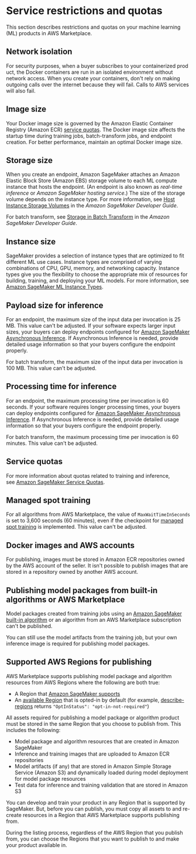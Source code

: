 # Service restrictions and quotas<a name="ml-service-restrictions-and-limits"></a>

This section describes restrictions and quotas on your machine learning \(ML\) products in AWS Marketplace\.

## Network isolation<a name="ml-network-isolation"></a>

For security purposes, when a buyer subscribes to your containerized product, the Docker containers are run in an isolated environment without network access\. When you create your containers, don't rely on making outgoing calls over the internet because they will fail\. Calls to AWS services will also fail\. 

## Image size<a name="ml-image-size"></a>

Your Docker image size is governed by the Amazon Elastic Container Registry \(Amazon ECR\) [service quotas](https://docs.aws.amazon.com/AmazonECR/latest/userguide/service_limits.html)\. The Docker image size affects the startup time during training jobs, batch\-transform jobs, and endpoint creation\. For better performance, maintain an optimal Docker image size\. 

## Storage size<a name="ml-storage-size"></a>

When you create an endpoint, Amazon SageMaker attaches an Amazon Elastic Block Store \(Amazon EBS\) storage volume to each ML compute instance that hosts the endpoint\. \(An endpoint is also known as *real\-time inference* or *Amazon SageMaker hosting service*\.\) The size of the storage volume depends on the instance type\. For more information, see [Host Instance Storage Volumes](https://docs.aws.amazon.com/sagemaker/latest/dg/host-instance-storage.html) in the *Amazon SageMaker Developer Guide*\. 

For batch transform, see [Storage in Batch Transform](https://docs.aws.amazon.com/sagemaker/latest/dg/batch-transform-storage.html) in the *Amazon SageMaker Developer Guide*\. 

## Instance size<a name="ml-instance-size"></a>

SageMaker provides a selection of instance types that are optimized to fit different ML use cases\. Instance types are comprised of varying combinations of CPU, GPU, memory, and networking capacity\. Instance types give you the flexibility to choose the appropriate mix of resources for building, training, and deploying your ML models\. For more information, see [Amazon SageMaker ML Instance Types](http://aws.amazon.com/sagemaker/pricing/instance-types/)\. 

## Payload size for inference<a name="ml-payload-size-for-inference"></a>

 For an endpoint, the maximum size of the input data per invocation is 25 MB\. This value can't be adjusted\. If your software expects larger input sizes, your buyers can deploy endpoints configured for [Amazon SageMaker Asynchronous Inference](https://docs.aws.amazon.com/sagemaker/latest/dg/async-inference.html)\. If Asynchronous Inference is needed, provide detailed usage information so that your buyers configure the endpoint properly\.

For batch transform, the maximum size of the input data per invocation is 100 MB\. This value can't be adjusted\. 

## Processing time for inference<a name="ml-processing-time-for-inference"></a>

For an endpoint, the maximum processing time per invocation is 60 seconds\. If your software requires longer processing times, your buyers can deploy endpoints configured for [Amazon SageMaker Asynchronous Inference](https://docs.aws.amazon.com/sagemaker/latest/dg/async-inference.html)\. If Asynchronous Inference is needed, provide detailed usage information so that your buyers configure the endpoint properly\.

For batch transform, the maximum processing time per invocation is 60 minutes\. This value can't be adjusted\. 

## Service quotas<a name="ml-service-quotas"></a>

For more information about quotas related to training and inference, see [Amazon SageMaker Service Quotas](https://docs.aws.amazon.com/general/latest/gr/sagemaker.html#limits_sagemaker)\. 

## Managed spot training<a name="ml-managed-spot-training"></a>

For all algorithms from AWS Marketplace, the value of `MaxWaitTimeInSeconds` is set to 3,600 seconds \(60 minutes\), even if the checkpoint for [managed spot training](https://docs.aws.amazon.com/sagemaker/latest/dg/model-managed-spot-training.html) is implemented\. This value can't be adjusted\. 

## Docker images and AWS accounts<a name="ml-docker-images-and-aws-accounts"></a>

For publishing, images must be stored in Amazon ECR repositories owned by the AWS account of the seller\. It isn't possible to publish images that are stored in a repository owned by another AWS account\. 

## Publishing model packages from built\-in algorithms or AWS Marketplace<a name="ml-publishing-model-packages-from-built-in-algorithms-or-aws-marketplace"></a>

Model packages created from training jobs using an [Amazon SageMaker built\-in algorithm](https://docs.aws.amazon.com/sagemaker/latest/dg/algos.html) or an algorithm from an AWS Marketplace subscription can't be published\. 

You can still use the model artifacts from the training job, but your own inference image is required for publishing model packages\. 

## Supported AWS Regions for publishing<a name="ml-supported-aws-regions-for-publishing"></a>

AWS Marketplace supports publishing model package and algorithm resources from AWS Regions where the following are both true: 
+ A Region that [ Amazon SageMaker supports](http://aws.amazon.com/about-aws/global-infrastructure/regional-product-services/) 
+ An [available Region](http://aws.amazon.com/about-aws/global-infrastructure/regional-product-services/) that is opted\-in by default \(for example, [ describe\-regions](https://docs.aws.amazon.com/general/latest/gr/rande-manage.html#ec2-describe-regions) returns `"OptInStatus": "opt-in-not-required"`\) 

All assets required for publishing a model package or algorithm product must be stored in the same Region that you choose to publish from\. This includes the following: 
+ Model package and algorithm resources that are created in Amazon SageMaker 
+ Inference and training images that are uploaded to Amazon ECR repositories 
+ Model artifacts \(if any\) that are stored in Amazon Simple Storage Service \(Amazon S3\) and dynamically loaded during model deployment for model package resources 
+ Test data for inference and training validation that are stored in Amazon S3 

You can develop and train your product in any Region that is supported by SageMaker\. But, before you can publish, you must copy all assets to and re\-create resources in a Region that AWS Marketplace supports publishing from\. 

During the listing process, regardless of the AWS Region that you publish from, you can choose the Regions that you want to publish to and make your product available in\. 